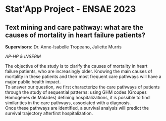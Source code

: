 # Stat'App Project - ENSAE 2023

## Text mining and care pathway: what are the causes of mortality in heart failure patients?

**Supervisors:** Dr. Anne-Isabelle Tropeano, Juliette Murris

*AP-HP & INSERM*

The objective of the study is to clarify the causes of mortality in heart failure patients, who are increasingly older. Knowing the main causes of mortality in these patients and their most frequent
care pathways will have a major public health impact. <br />
To answer our question, we first characterize the care pathways of patients through the study of sequential patterns: using GHM codes (Groupes Homogènes de Malades) defining hospitalizations, it is possible to find similarities in the care pathways, associated with a diagnosis. <br />
Once these pathways are identified, a survival analysis will predict the survival trajectory afterfirst hospitalization.

